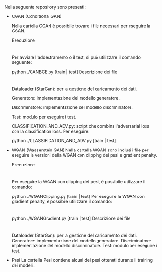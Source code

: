 Nella seguente repository sono presenti:
- CGAN (Conditional GAN) 

  Nella cartella CGAN è possibile trovare i file necessari per eseguire la CGAN.
  
  Esecuzione
  #
  Per avviare l'addestramento o il test, si può utilizzare  il comando seguente:
  
  python ./GANBCE.py [train | test]
  Descrizione dei file
  #
  Dataloader (StarGan): per la gestione del caricamento dei dati.
  
  Generatore: implementazione del modello generatore.
  
  Discriminatore: implementazione del modello discriminatore.
  
  Test: modulo per eseguire i test.
  
  CLASSIFICATION_AND_ADV.py: script che combina l'adversarial loss con la classification loss. 
  Per eseguire:
  
  python ./CLASSIFICATION_AND_ADV.py [train | test]
  
- WGAN (Wasserstein GAN)
  Nella cartella WGAN sono inclusi i file per eseguire le versioni della WGAN con clipping dei pesi e gradient penalty.
  
  Esecuzione
  #
  Per eseguire la WGAN con clipping dei pesi, è possibile utilizzare il comando:
  
  
  python ./WGANClipping.py [train | test]
  Per eseguire la WGAN con gradient penalty, è possibile utilizzare il comando:
  #
  
  
  python ./WGANGradient.py [train | test]
  Descrizione dei file
  #
  Dataloader (StarGan): per la gestione del caricamento dei dati.
  Generatore: implementazione del modello generatore.
  Discriminatore: implementazione del modello discriminatore.
  Test: modulo per eseguire i test.
- Pesi
    La cartella Pesi contiene alcuni dei pesi ottenuti durante il training dei modelli.
